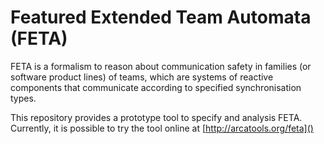 # Featured Extended Team Automata (FETA)

FETA is a formalism to reason about communication safety in families (or software product lines) of teams,
which are systems of reactive components that communicate according 
to specified synchronisation types.

This repository provides a prototype tool to specify and analysis FETA. 
Currently, it is possible to try the tool online at [http://arcatools.org/feta]()


